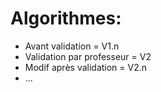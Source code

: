 # Algorithmes:
- Avant validation = V1.n
- Validation par professeur = V2
- Modif après validation = V2.n
- ...
